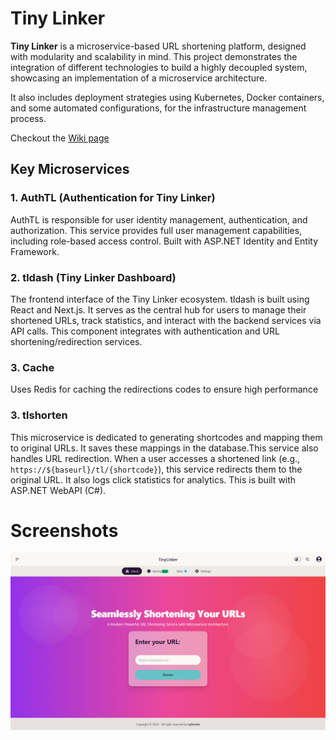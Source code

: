 # Tiny Linker

**Tiny Linker** is a microservice-based URL shortening platform, designed with modularity and scalability in mind. This project demonstrates the integration of different technologies to build a highly decoupled system, showcasing an implementation of a microservice architecture.

It also includes deployment strategies using Kubernetes, Docker containers, and some automated configurations, for the infrastructure management process.

Checkout the [Wiki page](https://github.com/vybraan/TinyLinker/wiki)

## Key Microservices

### 1. **AuthTL (Authentication for Tiny Linker)**

AuthTL is responsible for user identity management, authentication, and authorization. This service provides full user management capabilities, including role-based access control. Built with ASP.NET Identity and Entity Framework.

### 2. **tldash (Tiny Linker Dashboard)**

The frontend interface of the Tiny Linker ecosystem. tldash is built using React and Next.js. It serves as the central hub for users to manage their shortened URLs, track statistics, and interact with the backend services via API calls. This component integrates with authentication and URL shortening/redirection services.

### 3. **Cache**

Uses Redis for caching the redirections codes to ensure high performance

### 3. **tlshorten**

This microservice is dedicated to generating shortcodes and mapping them to original URLs. It saves these mappings in the database.This service also handles URL redirection. When a user accesses a shortened link (e.g., `https://${baseurl}/tl/{shortcode}`), this service redirects them to the original URL. It also logs click statistics for analytics. This is built with ASP.NET WebAPI (C#).

# Screenshots
![Dashboard](https://github.com/vybraan/TinyLinker/blob/2ce6827835993fcaedd91b41a02b6705d8f0ae42/static/1.png)
